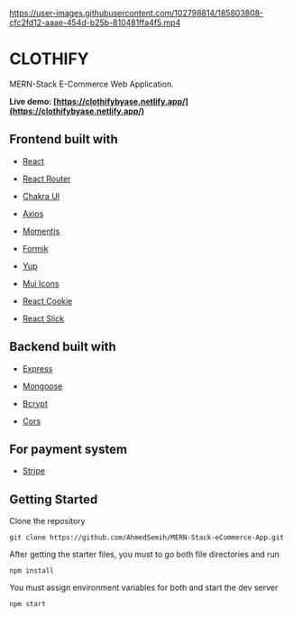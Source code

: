 https://user-images.githubusercontent.com/102798814/185803808-cfc2fd12-aaae-454d-b25b-810481ffa4f5.mp4

# CLOTHIFY

MERN-Stack E-Commerce Web Application.

**Live demo: [https://clothifybyase.netlify.app/](https://clothifybyase.netlify.app/)**

## Frontend built with

- [React](https://reactjs.org/)

- [React Router](https://v5.reactrouter.com/)

- [Chakra UI](https://chakra-ui.com/)

- [Axios](https://axios-http.com/docs/intro/)

- [Momentjs](https://momentjs.com/)

- [Formik](https://formik.org/)

- [Yup](https://www.npmjs.com/package/yup)

- [Mui Icons](https://mui.com/material-ui/material-icons/)

- [React Cookie](https://www.npmjs.com/package/react-cookie)

- [React Slick](https://react-slick.neostack.com/)

## Backend built with

- [Express](https://expressjs.com/)

- [Mongoose](https://mongoosejs.com/)

- [Bcrypt](https://www.npmjs.com/package/bcrypt)

- [Cors](https://www.npmjs.com/package/cors)

## For payment system

- [Stripe](https://stripe.com/)

## Getting Started

Clone the repository

```
git clone https://github.com/AhmedSemih/MERN-Stack-eCommerce-App.git
```

After getting the starter files, you must to go both file directories and run

```
npm install
```

You must assign environment variables for both and start the dev server

```
npm start
```

